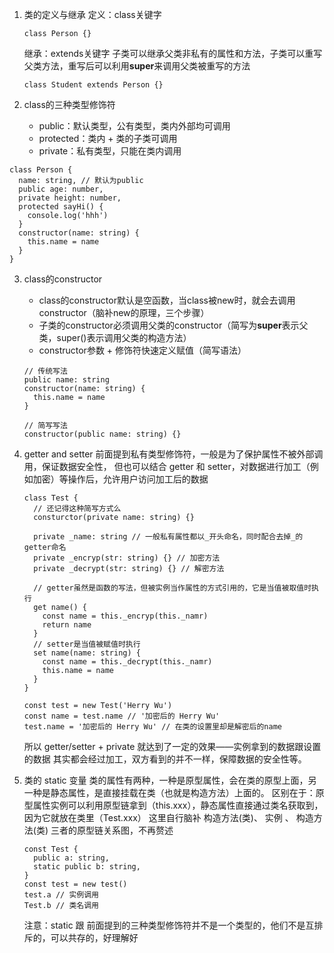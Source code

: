 1. 类的定义与继承
   定义：class关键字
   ```
   class Person {}
   ```
   继承：extends关键字
        子类可以继承父类非私有的属性和方法，子类可以重写父类方法，重写后可以利用**super**来调用父类被重写的方法
   ```
   class Student extends Person {}
   ```

2. class的三种类型修饰符
   * public：默认类型，公有类型，类内外部均可调用
   * protected：类内 + 类的子类可调用
   * private：私有类型，只能在类内调用
  ```
  class Person {
    name: string, // 默认为public
    public age: number,
    private height: number,
    protected sayHi() {
      console.log('hhh')
    }
    constructor(name: string) {
      this.name = name
    }
  }
  ```

3. class的constructor
   * class的constructor默认是空函数，当class被new时，就会去调用constructor（脑补new的原理，三个步骤）
   * 子类的constructor必须调用父类的constructor（简写为**super**表示父类，super()表示调用父类的构造方法）
   * constructor参数 + 修饰符快速定义赋值（简写语法）
    ```
    // 传统写法
    public name: string
    constructor(name: string) {
      this.name = name
    }

    // 简写写法
    constructor(public name: string) {}
    ```

4. getter and setter
   前面提到私有类型修饰符，一般是为了保护属性不被外部调用，保证数据安全性，
   但也可以结合 getter 和 setter，对数据进行加工（例如加密）等操作后，允许用户访问加工后的数据
   ```
   class Test {
     // 还记得这种简写方式么
     consturctor(private name: string) {}

     private _name: string // 一般私有属性都以_开头命名，同时配合去掉_的getter命名
     private _encryp(str: string) {} // 加密方法
     private _decrypt(str: string) {} // 解密方法

     // getter虽然是函数的写法，但被实例当作属性的方式引用的，它是当值被取值时执行
     get name() {
       const name = this._encryp(this._namr)
       return name
     }
     // setter是当值被赋值时执行
     set name(name: string) {
       const name = this._decrypt(this._namr)
       this.name = name
     }
   }

   const test = new Test('Herry Wu')
   const name = test.name // '加密后的 Herry Wu'
   test.name = '加密后的 Herry Wu' // 在类的设置里却是解密后的name
   ```
   所以 getter/setter + private 就达到了一定的效果——实例拿到的数据跟设置的数据
   其实都会经过加工，双方看到的并不一样，保障数据的安全性等。

5. 类的 static 变量
   类的属性有两种，一种是原型属性，会在类的原型上面，另一种是静态属性，是直接挂载在类（也就是构造方法）上面的。
   区别在于：原型属性实例可以利用原型链拿到（this.xxx），静态属性直接通过类名获取到，因为它就放在类里（Test.xxx）
   这里自行脑补 构造方法(类)、 实例 、 构造方法(类) 三者的原型链关系图，不再赘述
    ```
    const Test {
      public a: string,
      static public b: string,
    }
    const test = new test()
    test.a // 实例调用
    Test.b // 类名调用
    ```
    注意：static 跟 前面提到的三种类型修饰符并不是一个类型的，他们不是互排斥的，可以共存的，好理解好